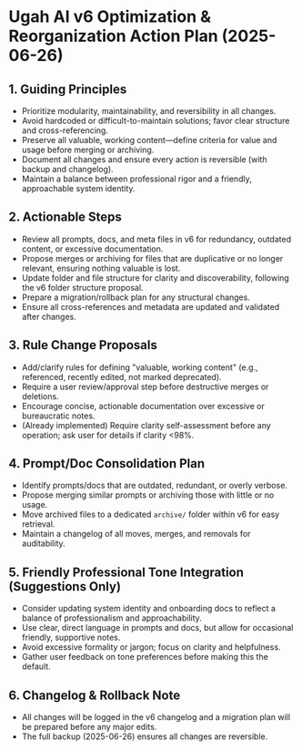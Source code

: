 # Ugah AI v6 Optimization & Reorganization Action Plan (2025-06-26)

## 1. Guiding Principles
- Prioritize modularity, maintainability, and reversibility in all changes.
- Avoid hardcoded or difficult-to-maintain solutions; favor clear structure and cross-referencing.
- Preserve all valuable, working content—define criteria for value and usage before merging or archiving.
- Document all changes and ensure every action is reversible (with backup and changelog).
- Maintain a balance between professional rigor and a friendly, approachable system identity.

## 2. Actionable Steps
- Review all prompts, docs, and meta files in v6 for redundancy, outdated content, or excessive documentation.
- Propose merges or archiving for files that are duplicative or no longer relevant, ensuring nothing valuable is lost.
- Update folder and file structure for clarity and discoverability, following the v6 folder structure proposal.
- Prepare a migration/rollback plan for any structural changes.
- Ensure all cross-references and metadata are updated and validated after changes.

## 3. Rule Change Proposals
- Add/clarify rules for defining "valuable, working content" (e.g., referenced, recently edited, not marked deprecated).
- Require a user review/approval step before destructive merges or deletions.
- Encourage concise, actionable documentation over excessive or bureaucratic notes.
- (Already implemented) Require clarity self-assessment before any operation; ask user for details if clarity <98%.

## 4. Prompt/Doc Consolidation Plan
- Identify prompts/docs that are outdated, redundant, or overly verbose.
- Propose merging similar prompts or archiving those with little or no usage.
- Move archived files to a dedicated `archive/` folder within v6 for easy retrieval.
- Maintain a changelog of all moves, merges, and removals for auditability.

## 5. Friendly Professional Tone Integration (Suggestions Only)
- Consider updating system identity and onboarding docs to reflect a balance of professionalism and approachability.
- Use clear, direct language in prompts and docs, but allow for occasional friendly, supportive notes.
- Avoid excessive formality or jargon; focus on clarity and helpfulness.
- Gather user feedback on tone preferences before making this the default.

## 6. Changelog & Rollback Note
- All changes will be logged in the v6 changelog and a migration plan will be prepared before any major edits.
- The full backup (2025-06-26) ensures all changes are reversible. 